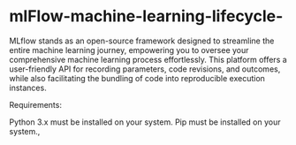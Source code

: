 # mlFlow-machine-learning-lifecycle-
MLflow stands as an open-source framework designed to streamline the entire machine learning journey, empowering you to oversee your comprehensive machine learning process effortlessly. This platform offers a user-friendly API for recording parameters, code revisions, and outcomes, while also facilitating the bundling of code into reproducible execution instances.

Requirements:

Python 3.x must be installed on your system.
Pip must be installed on your system.,
